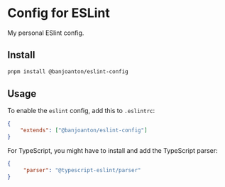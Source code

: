 # Config for ESLint

My personal ESlint config.

## Install

```bash
pnpm install @banjoanton/eslint-config
```

## Usage


To enable the `eslint` config, add this to `.eslintrc`:

```json
{
    "extends": ["@banjoanton/eslint-config"]
}
```

For TypeScript, you might have to install and add the TypeScript parser:

```json
{
     "parser": "@typescript-eslint/parser"
}
```
